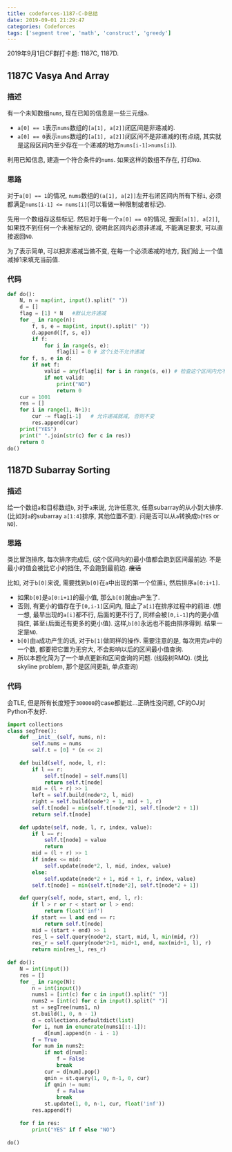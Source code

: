 ```yaml
---
title: codeforces-1187-C-D总结
date: 2019-09-01 21:29:47
categories: Codeforces
tags: ['segment tree', 'math', 'construct', 'greedy']
---
```

2019年9月1日CF群打卡题: 1187C, 1187D.

## 1187C Vasya And Array
### 描述
有一个未知数组`nums`, 现在已知的信息是一些三元组`a`.
- `a[0] == 1`表示`nums`数组的`[a[1], a[2]]`闭区间是非递减的.
- `a[0] == 0`表示`nums`数组的`[a[1], a[2]]`闭区间不是非递减的(有点绕, 其实就是这段区间内至少存在一个递减的地方`nums[i-1]>nums[i]`).

利用已知信息, 建造一个符合条件的`nums`. 如果这样的数组不存在, 打印`NO`.

### 思路
对于`a[0] == 1`的情况, `nums`数组的`(a[1], a[2]]`左开右闭区间内所有下标`i`, 必须都满足`nums[i-1] <= nums[i]`(可以看做一种限制或者标记). 

先用一个数组存这些标记. 然后对于每一个`a[0] == 0`的情况, 搜索`[a[1], a[2]]`, 如果找不到任何一个未被标记的, 说明此区间内必须非递减, 不能满足要求, 可以直接返回`NO`.

为了表示简单, 可以把非递减当做不变, 在每一个必须递减的地方, 我们给上一个值减掉1来填充当前值.

### 代码
```python
def do():
    N, n = map(int, input().split(" "))
    d = []
    flag = [1] * N   #默认允许递减
    for _ in range(n):
        f, s, e = map(int, input().split(" "))
        d.append([f, s, e])
        if f:
            for i in range(s, e):
                flag[i] = 0 # 这个i处不允许递减
    for f, s, e in d:
        if not f:
            valid = any(flag[i] for i in range(s, e)) # 检查这个区间内允不允许递减(至少一个地方)
            if not valid:
                print("NO")
                return 0
    cur = 1001
    res = []
    for i in range(1, N+1):
        cur -= flag[i-1]   # 允许递减就减, 否则不变
        res.append(cur)
    print("YES")
    print(" ".join(str(c) for c in res))
    return 0
do()
```

## 1187D Subarray Sorting

### 描述
给一个数组`a`和目标数组`b`, 对于`a`来说, 允许任意次, 任意subarray的从小到大排序. (比如对`a`的subarray `a[1:4]`排序, 其他位置不变).
问是否可以从`a`转换成`b`(`YES` or `NO`).

### 思路
类比冒泡排序, 每次排序完成后, (这个区间内的)最小值都会跑到区间最前边. 不是最小的值会被比它小的挡住, 不会跑到最前边. ~~废话~~

比如, 对于`b[0]`来说, 需要找到`b[0]`在`a`中出现的第一个位置`i`, 然后排序`a[0:i+1]`. 
- 如果`b[0]`是`a[0:i+1]`的最小值, 那么`b[0]`就由`a`产生了. 
- 否则, 有更小的值存在于`[0,i-1]`区间内, 阻止了`a[i]`在排序过程中的前进. (想一想, 最早出现的`a[i]`都不行, 后面的更不行了, 同样会被`[0,i-1]`内的更小值挡住, 甚至`i`后面还有更多的更小值). 这样,`b[0]`永远也不能由排序得到. 结果一定是`NO`.
- `b[0]`由`a`成功产生的话, 对于`b[1]`做同样的操作. 需要注意的是, 每次用完`a`中的一个数, 都要把它置为无穷大, 不会影响以后的区间最小值查询.
- 所以本题化简为了一个单点更新和区间查询的问题. (线段树RMQ). (类比skyline problem, 那个是区间更新, 单点查询)

### 代码
会TLE, 但是所有长度短于`300000`的case都能过...正确性没问题, CF的OJ对Python不友好.
```python
import collections
class segTree():
    def __init__(self, nums, n):
        self.nums = nums
        self.t = [0] * (n << 2)
 
    def build(self, node, l, r):
        if l == r:
            self.t[node] = self.nums[l]
            return self.t[node]
        mid = (l + r) >> 1
        left = self.build(node*2, l, mid)
        right = self.build(node*2 + 1, mid + 1, r)
        self.t[node] = min(self.t[node*2], self.t[node*2 + 1])
        return self.t[node]
 
    def update(self, node, l, r, index, value):
        if l == r:
            self.t[node] = value
            return
        mid = (l + r) >> 1
        if index <= mid:
            self.update(node*2, l, mid, index, value)
        else:
            self.update(node*2 + 1, mid + 1, r, index, value)
        self.t[node] = min(self.t[node*2], self.t[node*2 + 1])
 
    def query(self, node, start, end, l, r):
        if l > r or r < start or l > end:
            return float('inf')
        if start == l and end == r:
            return self.t[node]
        mid = (start + end) >> 1
        res_l = self.query(node*2, start, mid, l, min(mid, r))
        res_r = self.query(node*2+1, mid+1, end, max(mid+1, l), r)
        return min(res_l, res_r)
 
def do():
    N = int(input())
    res = []
    for _ in range(N):
        n = int(input())
        nums1 = [int(c) for c in input().split(" ")]
        nums2 = [int(c) for c in input().split(" ")]
        st = segTree(nums1, n)
        st.build(1, 0, n - 1)
        d = collections.defaultdict(list)
        for i, num in enumerate(nums1[::-1]):
            d[num].append(n - i - 1)
        f = True
        for num in nums2:
            if not d[num]:
                f = False
                break
            cur = d[num].pop()
            qmin = st.query(1, 0, n-1, 0, cur)
            if qmin != num:
                f = False
                break
            st.update(1, 0, n-1, cur, float('inf'))
        res.append(f)
 
    for f in res:
        print("YES" if f else "NO")
 
do()
```


